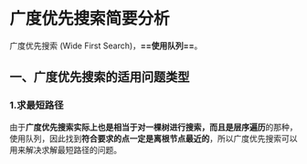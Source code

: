 # 广度优先搜索简要分析

广度优先搜索 (Wide First Search)，**==使用队列==**。

## 一、广度优先搜索的适用问题类型

### 1.求最短路径

由于**广度优先搜索实际上也是相当于对一棵树进行搜索，而且是层序遍历**的那种，使用队列，因此找到**符合要求的点一定是离根节点最近的**，所以广度优先搜索可以用来解决求解最短路径的问题。



